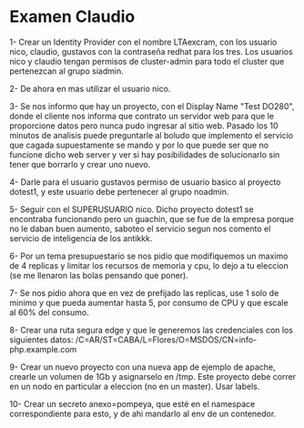 # Examen Claudio

1- Crear un Identity Provider con el nombre LTAexcram, con los usuario nico, claudio, gustavos con la contraseña redhat para los tres. Los usuarios nico y claudio tengan permisos de cluster-admin para todo el cluster que pertenezcan al grupo siadmin.

2- De ahora en mas utilizar el usuario nico.

3- Se nos informo que hay un proyecto, con el Display Name "Test DO280", donde el cliente nos informa que contrato un servidor web para que le proporcione datos pero nunca pudo ingresar al sitio web. Pasado los 10 minutos de analisis puede preguntarle al boludo que implemento el servicio que cagada supuestamente se mando y por lo que puede ser que no funcione dicho web server y ver si hay posibilidades de solucionarlo sin tener que borrarlo y crear uno nuevo.

4- Darle para el usuario gustavos permiso de usuario basico al proyecto dotest1, y este usuario debe pertenecer al grupo noadmin.

5- Seguir con el SUPERUSUARIO nico. Dicho proyecto dotest1 se encontraba funcionando pero un guachin, que se fue de la empresa porque no le daban buen aumento, saboteo el servicio segun nos comento el servicio de inteligencia de los antikkk.

6- Por un tema presupuestario se nos pidio que modifiquemos un maximo de 4 replicas y limitar los recursos de memoria y cpu, lo dejo a tu eleccion (se me llenaron las bolas pensando que poner).

7- Se nos pidio ahora que en vez de prefijado las replicas, use 1 solo de minimo y que pueda aumentar hasta 5, por consumo de CPU y que escale al 60% del consumo.

8- Crear una ruta segura edge y que le generemos las credenciales con los siguientes datos:
/C=AR/ST=CABA/L=Flores/O=MSDOS/CN=info-php.example.com

9- Crear un nuevo proyecto con una nueva app de ejemplo de apache, crearle un volumen de 1Gb y asignarselo en /tmp. Este proyecto debe correr en un nodo en particular a eleccion (no en un master). Usar labels.

10- Crear un secreto anexo=pompeya, que esté en el namespace correspondiente para esto, y de ahi mandarlo al env de un contenedor.